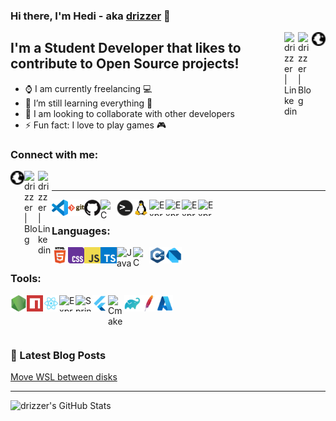 ### Hi there, I'm Hedi - aka [drizzer][website] 👋
 [<img align="right" alt="drizzer" width="22px" src="https://raw.githubusercontent.com/iconic/open-iconic/master/svg/globe.svg" />][website]
 [<img align="right" alt="drizzer | Blog" width="22px" src="https://cdn.jsdelivr.net/npm/simple-icons@7.5.0/icons/blogger.svg" />][blog]
 [<img align="right" alt="drizzer | Linkedin" width="22px" src="https://cdn.jsdelivr.net/npm/simple-icons@v7.5.0/icons/linkedin.svg" />][linkedin]

## I'm a Student Developer that likes to contribute to Open Source projects!
- ⌚ I am currently freelancing 💻
- 🌱 I’m still learning everything 🤣
- 👯 I am looking to collaborate with other developers 
- ⚡ Fun fact: I love to play games 🎮

### Connect with me:
 [<img align="left" alt="drizzer" width="22px" src="https://raw.githubusercontent.com/iconic/open-iconic/master/svg/globe.svg" />][website]
 [<img align="left" alt="drizzer | Blog" width="22px" src="https://cdn.jsdelivr.net/npm/simple-icons@7.5.0/icons/blogger.svg" />][blog]
 [<img align="left" alt="drizzer | Linkedin" width="22px" src="https://cdn.jsdelivr.net/npm/simple-icons@v7.5.0/icons/linkedin.svg" />][linkedin]
<br />

---

  <img align="left" alt="VsCode" width="26px" src="https://raw.githubusercontent.com/github/explore/80688e429a7d4ef2fca1e82350fe8e3517d3494d/topics/visual-studio-code/visual-studio-code.png" />
  <img align="left" alt="Git" width="26px" src="https://raw.githubusercontent.com/github/explore/80688e429a7d4ef2fca1e82350fe8e3517d3494d/topics/git/git.png" />
  <img align="left" alt="GitHub" width="26px" src="https://raw.githubusercontent.com/github/explore/78df643247d429f6cc873026c0622819ad797942/topics/github/github.png" />
  <img align="left" alt="C" width="26px" src="https://cdn.jsdelivr.net/npm/simple-icons@v3/icons/gitlab.svg" />
  <img align="left" alt="Term" width="26px" src="https://raw.githubusercontent.com/github/explore/80688e429a7d4ef2fca1e82350fe8e3517d3494d/topics/terminal/terminal.png" />
  <img align="left" alt="Linux" width="26px" src="https://raw.githubusercontent.com/github/explore/80688e429a7d4ef2fca1e82350fe8e3517d3494d/topics/linux/linux.png" />
	<img align="left" alt="Express" height="26" width="26" src="https://cdn.simpleicons.org/postgresql" /> 
	<img align="left" alt="Express" height="26" width="26" src="https://cdn.simpleicons.org/mysql" /> 
	<img align="left" alt="Express" height="26" width="26" src="https://cdn.simpleicons.org/mariadb" /> 
  <img align="left" alt="Express" height="26" width="26" src="https://cdn.simpleicons.org/mongodb" />
<br />

### Languages:
  <img align="left" alt="HTML5" width="26px" src="https://raw.githubusercontent.com/github/explore/80688e429a7d4ef2fca1e82350fe8e3517d3494d/topics/html/html.png" />
  <img align="left" alt="CSS3" width="26px" src="https://raw.githubusercontent.com/github/explore/80688e429a7d4ef2fca1e82350fe8e3517d3494d/topics/css/css.png" />
  <img align="left" alt="JavaScript" width="26px" src="https://raw.githubusercontent.com/github/explore/80688e429a7d4ef2fca1e82350fe8e3517d3494d/topics/javascript/javascript.png" />
  <img align="left" alt="TypeScript" width="26px" src="https://raw.githubusercontent.com/github/explore/80688e429a7d4ef2fca1e82350fe8e3517d3494d/topics/typescript/typescript.png" />

  <img align="left" alt="Java" width="26px" src="https://cdn.jsdelivr.net/npm/simple-icons@v3/icons/java.svg" />

  <img align="left" alt="C" width="26px" src="https://cdn.jsdelivr.net/npm/simple-icons@v3/icons/c.svg" />
  <img align="left" alt="C++" width="26px" src="https://raw.githubusercontent.com/github/explore/80688e429a7d4ef2fca1e82350fe8e3517d3494d/topics/cpp/cpp.png" />
  <img align="left" alt="Dart" width="26px" src="https://raw.githubusercontent.com/github/explore/80688e429a7d4ef2fca1e82350fe8e3517d3494d/topics/dart/dart.png" />



<br />

### Tools:
  <img align="left" alt="NodeJS" width="26px" src="https://raw.githubusercontent.com/github/explore/80688e429a7d4ef2fca1e82350fe8e3517d3494d/topics/nodejs/nodejs.png" />
  <img align="left" alt="NPM" width="26px" src="https://raw.githubusercontent.com/github/explore/80688e429a7d4ef2fca1e82350fe8e3517d3494d/topics/npm/npm.png" />
  <img align="left" alt="ReactJS" width="26px" src="https://raw.githubusercontent.com/github/explore/80688e429a7d4ef2fca1e82350fe8e3517d3494d/topics/react/react.png" />
 	<img align="left" alt="Express" height="26" width="26" src="https://cdn.simpleicons.org/express" /> 
	<img align="left" alt="Spring" height="26" width="26" src="https://cdn.simpleicons.org/spring/green" /> 
  <img align="left" alt="Flutter" width="26px" src="https://raw.githubusercontent.com/github/explore/80688e429a7d4ef2fca1e82350fe8e3517d3494d/topics/flutter/flutter.png" />
	<img align="left" alt="Cmake" width="26px" src="https://cdn.jsdelivr.net/npm/simple-icons@v10.1.0/icons/cmake.svg" />	  
  <img align="left" alt="Gradle" width="26px" src="https://raw.githubusercontent.com/github/explore/80688e429a7d4ef2fca1e82350fe8e3517d3494d/topics/gradle/gradle.png" />
  <img align="left" alt="Maven" width="26px" src="https://raw.githubusercontent.com/github/explore/80688e429a7d4ef2fca1e82350fe8e3517d3494d/topics/maven/maven.png" />
	<img align="left" alt="Azure" width="26px" src="https://raw.githubusercontent.com/github/explore/80688e429a7d4ef2fca1e82350fe8e3517d3494d/topics/azure/azure.png" />


<br /> <br />
---

### 📕 Latest Blog Posts
<!-- BLOG-POST-LIST:START -->
[Move WSL between disks](https://drizzer.hashnode.dev/backup-and-move-wsl2-between-disks)

<!-- BLOG-POST-LIST:END -->

---

<img src="https://streak-stats.demolab.com?user=drizzer&theme=onedark&hide_border=true" alt="drizzer's GitHub Stats" />

[website]: https://drizzer.de
[blog]: https://blog.drizzer.de
[linkedin]: https://www.linkedin.com/in/hedi-atya/

